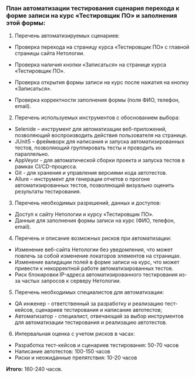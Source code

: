 ### План автоматизации тестирования сценария перехода к форме записи на курс «Тестировщик ПО» и заполнения этой формы:



1. Перечень автоматизируемых сценариев:
   
 - Проверка перехода на страницу курса «Тестировщик ПО» с главной страницы сайта Нетологии.

- Проверка наличия кнопки «Записаться» на странице курса «Тестировщик ПО».
- Проверка открытия формы записи на курс после нажатия на кнопку «Записаться».
- Проверка корректности заполнения формы (поля ФИО, телефон, email).
2. Перечень используемых инструментов с обоснованием выбора:
   

- Selenide – инструмент для автоматизации веб-приложений, позволяющий воспроизводить действия пользователя на странице.
- JUnit5 – фреймворк для написания и запуска автоматизированных тестов, позволяющий группировать тесты и проводить их параллельно.
- AppVeyor - для автоматической сборки проекта и запуска тестов в рамках CI/CD-процесса.
- Git - для хранения и управления версиями кода автотестов.
- Allure – инструмент для генерации отчетов о прогоне автоматизированных тестов, позволяющий визуально оценить результаты тестирования.


3. Перечень необходимых разрешений, данных и доступов:


- Доступ к сайту Нетологии и курсу «Тестировщик ПО».
- Данные для заполнения формы записи на курс (ФИО, телефон, email).


4. Перечень и описание возможных рисков при автоматизации:


- Изменение веб-сайта Нетологии без уведомления, что может повлечь за собой изменение локаторов элементов на страницах.
- Изменение валидации полей в форме записи на курс, что может привести к некорректной работе автоматизированных тестов.
- Риск блокировки IP-адреса автоматизированного тестирования из-за частых запросов к серверу Нетологии.


5. Перечень необходимых специалистов для автоматизации:


- QA инженер -  ответственный за разработку и реализацию тест-кейсов, сценариев тестирования и написание автотестов;
- Автоматизатор - специалист, отвечающий за выбор инструментов для автоматизации тестирования и реализацию автотестов.
  
6. Интервальная оценка с учетом рисков в часах:

- Разработка тест-кейсов и сценариев тестирования: 50-70 часов
- Написание автотестов: 100-150 часов
- Риски и неожиданные препятствия: 10-20 часов

**Итого:** 160-240 часов.
